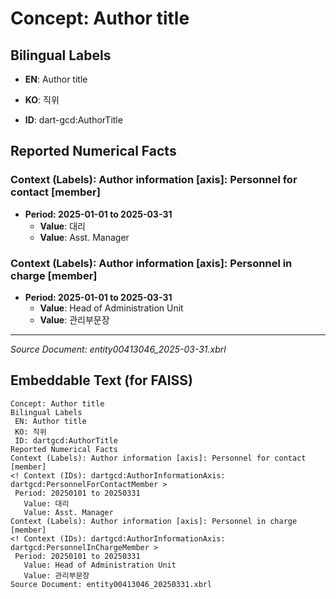 # Concept: Author title

## Bilingual Labels
- **EN**: Author title
- **KO**: 직위

- **ID**: dart-gcd:AuthorTitle

## Reported Numerical Facts

### **Context (Labels): Author information [axis]: Personnel for contact [member]**
<!-- Context (IDs): dart-gcd:AuthorInformationAxis: dart-gcd:PersonnelForContactMember -->
- **Period: 2025-01-01 to 2025-03-31**
  - **Value**: 대리
  - **Value**: Asst. Manager

### **Context (Labels): Author information [axis]: Personnel in charge [member]**
<!-- Context (IDs): dart-gcd:AuthorInformationAxis: dart-gcd:PersonnelInChargeMember -->
- **Period: 2025-01-01 to 2025-03-31**
  - **Value**: Head of Administration Unit
  - **Value**: 관리부문장

---
*Source Document: entity00413046_2025-03-31.xbrl*
## Embeddable Text (for FAISS)
```text
Concept: Author title
Bilingual Labels
 EN: Author title
 KO: 직위
 ID: dartgcd:AuthorTitle
Reported Numerical Facts
Context (Labels): Author information [axis]: Personnel for contact [member]
<! Context (IDs): dartgcd:AuthorInformationAxis: dartgcd:PersonnelForContactMember >
 Period: 20250101 to 20250331
   Value: 대리
   Value: Asst. Manager
Context (Labels): Author information [axis]: Personnel in charge [member]
<! Context (IDs): dartgcd:AuthorInformationAxis: dartgcd:PersonnelInChargeMember >
 Period: 20250101 to 20250331
   Value: Head of Administration Unit
   Value: 관리부문장
Source Document: entity00413046_20250331.xbrl
```